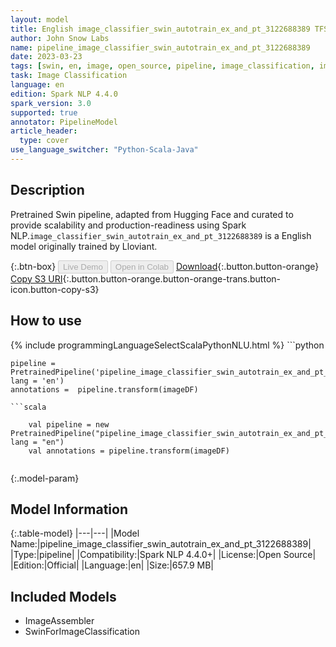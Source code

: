 ```yaml
---
layout: model
title: English image_classifier_swin_autotrain_ex_and_pt_3122688389 TFSwinForImageClassification from Lloviant
author: John Snow Labs
name: pipeline_image_classifier_swin_autotrain_ex_and_pt_3122688389
date: 2023-03-23
tags: [swin, en, image, open_source, pipeline, image_classification, imagenet]
task: Image Classification
language: en
edition: Spark NLP 4.4.0
spark_version: 3.0
supported: true
annotator: PipelineModel
article_header:
  type: cover
use_language_switcher: "Python-Scala-Java"
---
```


## Description

Pretrained  Swin  pipeline, adapted from Hugging Face and curated to provide scalability and production-readiness using Spark NLP.`image_classifier_swin_autotrain_ex_and_pt_3122688389` is a English model originally trained by Lloviant.

{:.btn-box}
<button class="button button-orange" disabled>Live Demo</button>
<button class="button button-orange" disabled>Open in Colab</button>
[Download](https://s3.amazonaws.com/auxdata.johnsnowlabs.com/public/models/pipeline_image_classifier_swin_autotrain_ex_and_pt_3122688389_en_4.4.0_3.0_1679583060569.zip){:.button.button-orange}
[Copy S3 URI](s3://auxdata.johnsnowlabs.com/public/models/pipeline_image_classifier_swin_autotrain_ex_and_pt_3122688389_en_4.4.0_3.0_1679583060569.zip){:.button.button-orange.button-orange-trans.button-icon.button-copy-s3}

## How to use



<div class="tabs-box" markdown="1">
{% include programmingLanguageSelectScalaPythonNLU.html %}
```python

    pipeline = PretrainedPipeline('pipeline_image_classifier_swin_autotrain_ex_and_pt_3122688389', lang = 'en')
    annotations =  pipeline.transform(imageDF)
    
```
```scala

    val pipeline = new PretrainedPipeline("pipeline_image_classifier_swin_autotrain_ex_and_pt_3122688389", lang = "en")
    val annotations = pipeline.transform(imageDF)
    
```
</div>

{:.model-param}
## Model Information

{:.table-model}
|---|---|
|Model Name:|pipeline_image_classifier_swin_autotrain_ex_and_pt_3122688389|
|Type:|pipeline|
|Compatibility:|Spark NLP 4.4.0+|
|License:|Open Source|
|Edition:|Official|
|Language:|en|
|Size:|657.9 MB|

## Included Models

- ImageAssembler
- SwinForImageClassification